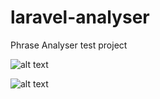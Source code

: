 # laravel-analyser
Phrase Analyser test project

![alt text](https://pardiswow.ir/project/1.jpg)

![alt text](https://pardiswow.ir/project/2.jpg)

